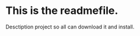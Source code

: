 This is the readmefile.
=======================

Desctiption project so all can download it and install.


